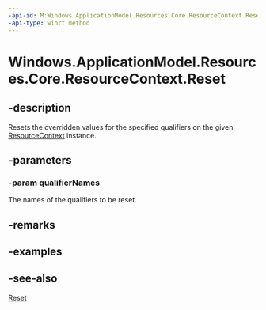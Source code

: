 ----api-id: M:Windows.ApplicationModel.Resources.Core.ResourceContext.Reset(Windows.Foundation.Collections.IIterable{System.String})
-api-type: winrt method
---<!-- Method syntaxpublic void Reset(Windows.Foundation.Collections.IIterable<System.String> qualifierNames)--># Windows.ApplicationModel.Resources.Core.ResourceContext.Reset## -descriptionResets the overridden values for the specified qualifiers on the given [ResourceContext](resourcecontext.md) instance.## -parameters### -param qualifierNamesThe names of the qualifiers to be reset.## -remarks## -examples## -see-also[Reset](resourcecontext_reset_1636126115.md)